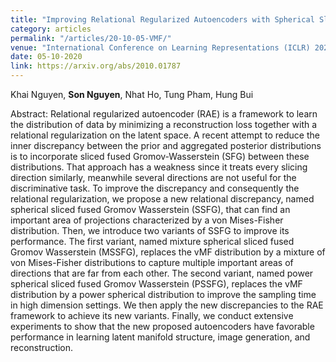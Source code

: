 ```yaml
---
title: "Improving Relational Regularized Autoencoders with Spherical Sliced Fused Gromov Wasserstein"
category: articles
permalink: "/articles/20-10-05-VMF/"
venue: "International Conference on Learning Representations (ICLR) 2021"
date: 05-10-2020
link: https://arxiv.org/abs/2010.01787
---
```


[comment]: <> (<a href="https://arxiv.org/abs/2002.07367">Arxiv</a>.)
Khai Nguyen, <b>Son Nguyen</b>, Nhat Ho, Tung Pham, Hung Bui

Abstract: Relational regularized autoencoder (RAE) is a framework to learn the distribution of data by minimizing a reconstruction loss together with a relational regularization on the latent space. A recent attempt to reduce the inner discrepancy between the prior and aggregated posterior distributions is to incorporate sliced fused Gromov-Wasserstein (SFG) between these distributions. That approach has a weakness since it treats every slicing direction similarly, meanwhile several directions are not useful for the discriminative task. To improve the discrepancy and consequently the relational regularization, we propose a new relational discrepancy, named spherical sliced fused Gromov Wasserstein (SSFG), that can find an important area of projections characterized by a von Mises-Fisher distribution. Then, we introduce two variants of SSFG to improve its performance. The first variant, named mixture spherical sliced fused Gromov Wasserstein (MSSFG), replaces the vMF distribution by a mixture of von Mises-Fisher distributions to capture multiple important areas of directions that are far from each other. The second variant, named power spherical sliced fused Gromov Wasserstein (PSSFG), replaces the vMF distribution by a power spherical distribution to improve the sampling time in high dimension settings. We then apply the new discrepancies to the RAE framework to achieve its new variants. Finally, we conduct extensive experiments to show that the new proposed autoencoders have favorable performance in learning latent manifold structure, image generation, and reconstruction.
